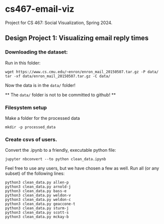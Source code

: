 # cs467-email-viz

Project for CS 467: Social Visualization, Spring 2024. 

## Design Project 1: Visualizing email reply times

### Downloading the dataset:

Run in this folder:
 
```
wget https://www.cs.cmu.edu/~enron/enron_mail_20150507.tar.gz -P data/
tar -xf data/enron_mail_20150507.tar.gz -C data/
```

Now the data is in the `data/` folder! 

** The `data/` folder is not to be committed to github! ** 

### Filesystem setup

Make a folder for the processed data

```
mkdir -p processed_data
```

### Create csvs of users. 

Convert the .ipynb to a friendly, executable python file:

```
jupyter nbconvert --to python clean_data.ipynb 
```

Feel free to use any users, but we have chosen a few as well. Run all (or any subset) of the following lines:

```
python3 clean_data.py allen-p
python3 clean_data.py arnold-j
python3 clean_data.py bass-e
python3 clean_data.py weldon-v
python3 clean_data.py weldon-c
python3 clean_data.py geaccone-t
python3 clean_data.py sturm-j
python3 clean_data.py scott-s
python3 clean_data.py mckay-b
```

